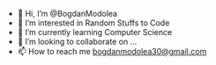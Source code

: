 - 👋 Hi, I’m @BogdanModolea
- 👀 I’m interested in Random Stuffs to Code
- 🌱 I’m currently learning Computer Science
- 💞️ I’m looking to collaborate on ...
- 📫 How to reach me bogdanmodolea30@gmail.com

<!---
BogdanModolea/BogdanModolea is a ✨ special ✨ repository because its `README.md` (this file) appears on your GitHub profile.
You can click the Preview link to take a look at your changes.
--->

